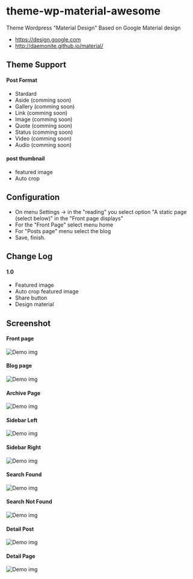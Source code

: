 # theme-wp-material-awesome
Theme Wordpress "Material Design" Based on Google Material design

- https://design.google.com
- http://daemonite.github.io/material/

## Theme Support
#### Post Format
- Stardard
- Aside (comming soon)
- Gallery (comming soon)
- Link (comming soon)
- Image (comming soon)
- Quote (comming soon)
- Status (comming soon)
- Video (comming soon)
- Audio (comming soon)

#### post thumbnail
- featured image
- Auto crop

## Configuration
- On menu Settings -> in the "reading" you select option "A static page (select below)" in the "Front page displays"
- For the "Front Page" select menu home
- For "Posts page" menu select the blog
- Save, finish.

## Change Log
#### 1.0
- Featured image
- Auto crop featured image
- Share button
- Design material

## Screenshot

#### Front page
![Demo img](https://lh3.googleusercontent.com/Gd8F0qqClr2pnOXY9bQ9QSeajaHnG4rhiNMyXIgy332MQ-pSeaz7BvSPTRo0AWd96g6qWxnaCQC-wPRfikM7rHcHznN1lawz_QNN41olMhQVUK8lPlJ0ujK2SQdVh_S4NepjgXxi_3dxx03NaXzRzHs0mNPcF6qVESfpDIabMR3iHOW795G2g6rpFODiD3LRpZnGI-A7gtt_cTI_y6QznP75JMssCaChTXKN0uMu9IGyW48QM_Ohu-_c0-8t06Szu5wweM5jGKmsmFj1dQYVf24DHLBrTebobmxNqJpd-k_-Uwx_yrIm38522uj_nQ15gJ8EFGIweZBTVOTkI1CJJcI81WqJodEuIPNpAbGxs5qRzeRFE4Uef1e3M-dhnh8Zr8uiq8f8Et0uGYt2O9M73_Q1_eboLpxpXyiQ84MZENfb7bt4McBJ1ozw9BGCxcLlaifVCK_IHlxgEwnmDm4TbQU5NglXaLZtf8lFn3tqie-gMnHWt-KgWw9H3puARMeq_Fkf-IILodBcZ-CmxBB4E7-5uSU9-IzGl9Ac_bOUVew=w1349-h626-no)

#### Blog page
![Demo img](https://lh3.googleusercontent.com/geC7-AVZLYm2ichq3O67yUIzQhrXwsDi3NX8-fE-APTWiDWb3znDGGBtoL2-169Z4OQd-5CYbg89Jj0l37u_cgVpjBf2afbzIWPnDnnWtu_oKfH1vDmjwhGa-dE3QVuAZ-2p0HkrtC_yS9i1_7HIosALaDyIhI8fg_8Qfc041S38RoiJ-5clZa70ES6yThbp4ich86IDcZKkc-ZfgDh4OzZpZ5dzbChTh3xcIq2NAfeOFENlc4dX-bTsncKWFte5ccp9qpl9C1vF1gh1fQAtTIckjEViuAaGRNr0rdoGf4OMAOiG78lwoeLk7k3EQmm9Fz4lTFcr-sRatsJD3ZdhUzPEd2tXvd2NRsuYvaRM5fPcq9DuvEJsgAv0VBu1woXlEEZdv9cosvXWW6ZMS27vk3KJdHUbm3nyAP0pRsxNl2jrkDt48nCMbtf-XnbyT5FZDr--QjyusLxpjPDzC5a2b2nVVA_GL5y_OmUHR_26mq12yp7yCjpkEVc4FJtd72BGC8GdcnidCy4hJ-3XulO9Z-R5h10AHTK_BR7ZmPAKqJY=w741-h643-no)

#### Archive Page
![Demo img](https://lh3.googleusercontent.com/dFnxaYJA9nQKt-UJvLhJ8uvA5iaaCQe0Z6v4M_zHh-ckCH31MZLdjg2suxPjJ9jcnzAootMczqaPXsoTtjI-IjBLUE_KZFE1EdxAM2UPsfwyEIMoJ32pVA4jOAru-kdBnvkqTkTunOKbsIDbYg2zIQuqAzdYX3eFL6BpRkj-U_4XXTCaDu-PmZDKRGqbArRegsZ4pGIdGTe0mGNlmpGIt0miSTmQE-re19C-XGATmLTVa0LPmbloHzWcNb2HwNi3qUSwCNekj5PTAEQ-Ut1Cltm7qiT3q8yyAh9fUR_iH5FaofHCKh2szUtJQDMTsetmjhqtLLEBzlKvGp4hLoJ6ATBubENlgbx_-nmK5B3abd1kjoznf8gH41tHVoYnfvrSQu-lf3AK8Zy9FNIEZdv4PRxeK3CC-nMrE9W5T0uFZ3vyVWmBOdG6BYK6Urtnii2PcByqIZ5P4BisHihwcN3iLXzCFxuVTTPcecFuWvzr_cjJOgqs3hWfRwWF-davBG6FUQUkP_twYEvH1Axemtftf9DG-7I_iNOSyWocutHqA1c=w709-h643-no)

#### Sidebar Left
![Demo img](https://lh3.googleusercontent.com/9QxGKTmJlJrWAGu3k2CMI0H7C-8-ddVrPGGYkDJTIJ2N2ERN2FKeRzoLLmskb16M4TIFSOI9ndwYty_-UOANJxjfycACylbHbSM7mFV3PYQ-O4vex8RZa70wPp2YzA0RWIlYrfdcsxFKFDU0BmSkalMTofi0qToe7wCTAvY5ubNO-gDRiTS0esArR-xxJessoAgyW1U8ShfqBmRmOhp6v62rcWLYV5jYx0Z8lG3gNLbCkkos2jCLRNx53JCAgnmsqkUc09TnJLPbfVTMdDHALbofuklei-uRZwYy8dpmU8XaBhjDwFujRwcv7jfdlMo6ij6EP9JfRbcJ0fsVFvdvdhPLjuh69lsd7DiL1KNqcY5RuAfs71bdKlNe0wqZFNkz487UKHHOw-9R18LoW5rSgvaGv3g0zDKj8ZRCEY9kc6FJXh8KSPWUjjLpDNN2sDRo3Oh6FbgHlwRbVABtQ5AhFZr4mYbz1PQy7tStEuhlbaCuRkFzNSQzROTJbUqfcVLIg2duMDoOcqmHLwJ3zGBLhV5KFibi4ESm7OXdgrUcDtg=w1349-h626-no)

#### Sidebar Right
![Demo img](https://lh3.googleusercontent.com/rE5D1BDZRvYkenhw9l6GpWE1AUM70mZFmUw9UW15bliOWkN8B-XKz0Qs3OT-mcu5TubEwO0rQ1KRFS495oO7vytu_2c8RejAAmtrsq0eiT2qjD0OvoI7Q8JzMoJvT4LtVT9QK2HopwqYfwELt72cbuNyXPaNzRKAIyvdoDEjeDaQMmnwJJpy3ahCCr5SCZAzKENUfkn-KUlcJLTrZm-tRTAfkKUH9pC9p4VteT_RvLL7u_hBS6znVhJWjtUmKTC4OLpOTBWiujppxPpG9cD__TiXtqjbAlKW3DYI7t48wHPMD57blvbMVnbrokt3TbJXYLI0W81X0EjAmK2QjQtOZHjeGQ8ucAtrI_y3PFGJ88YVeU2C-usvb--d1FbWHvwqvkZK0ky6SKSYS5EESoOLYneOojzpY3aMecB2fGeqGYrSMtTFL8XBejM8o8LILgZwCG3dXDWQ7thZJhqYH_WtU8OBBDfDJHzcBFLbmCIyjCD2Mq3ciRDUPUf8dUkSUI2qYd9yhViqZlNZr8WX9uxVYQUxGGHjuGdhmVg3FJxNrGQ=w1349-h626-no)

#### Search Found
![Demo img](https://lh3.googleusercontent.com/-MjSEQ3KGQAxw-272vTSvLgvZyPkQkDzmZ6Q2Hw_8pqov5cYUABfIT5SIK1FXzgP13GhqbVDUs0afWlTqKK-k_HLI9nRsz_OVmfwrv6G5uATaQav-k7sERd6DMmOoFUuYAGuym57y4psk_g4jDsjGiRXBwD4l0m-6OYasGKUwrF5KyzwPZhVnhynzk-Up4WtMIjZsnDzL14zkRG4NffRx0lqAJaL5RAuIyH1qB9prNtdibC7MMsatkIj3TQACgUIjP1qWRn0l3RJZjFrsikMpepmI73tL1IKEgHltq4ha0Ap0xx0a-oqLTL_RAss6ljIis-ubLaOhYLE_p8lKKLCjdhWtK5g95H-FG2eL-gbaVONXLkWo5bmN5yymvXFjmjCk7y9-xyHMrbsxnWR-OqSj1cPnhYAlmbqFE2MFByfA0gmh-nRzoqstOj8Fmt0XBGlE6XoluF3oIibxW-YasFl8_4dIUv_NfJinPurN7FEvn8M_069qBjGyCGIGvAmbSJOyyRqfyuN96jlJ0tSwZ04kxaSkcMMeH1J7qijgVRlaI4=w1238-h643-no)

#### Search Not Found
![Demo img](https://lh3.googleusercontent.com/Ot6KUgqNFFnD5YJFCf4J9h8WGaHD4yFtlzI1-Ip9De6twUKspTCcKquQpXE64L0Zvu2XaxJloSHRx7Fu5MVKkTym2evZuP6B8b5o6WOoZ14Y6SfyGkcHyk_eVv4flCR_PZglcgtaMnguK7x8Qq9DBd6gG9R-XnP40Hk6XD_NvXUBymFhx0gxns8IpxfbwvsPWIXEhJ6DZl47ZiBvYAjJNRpaDqhTTnBiKiEH4NX-eD63hJ4whPjX2P4DRmdcs9LnUFyUCt6jUNucdBRmEcq9ub43m9xJ1mLu08WyK8PY0YfgISf0iQHQ1bTlAIgfHjba3BB78PEnFqY0EA5fjLmym2tRvTtAC6nRa3zZsYkRRIAOitkQICYfGxAbjiMZ7h8A2xovsrlPbPrWYoRh3gHPRYHypeNghaIQ4JVQmxMH5nPkjX4VF4I85bxWkVDOdUyM9VkzHwpPBdRhzamQfgHNZMlBA5lgYQTEe7SM68KdnXb-jVHpl43ZQqZg69PqMj8keluYFh_WTte2PUkI8k2A-aNJKWQVBL-Y6Qd_FjHEPeU=w1349-h626-no)

#### Detail Post
![Demo img](https://lh3.googleusercontent.com/_EkoxKDa7NY1IDL2KgVKnrRu4oJAVXRc0mIF_-GMyt_jfGvSpwaI03GntNRml05CxYRsN3sNEvhcg-7KPKqqzafA58UfpLZvTf5uN5jApES0snxt9HPItUB098htqR_60eiMM4Y7VoIOmKUfz8he9Bu4_Wy4RKTwJNbsdCvYZ7Gbzd-VXtnV9AXaj_-Wd7GHZqkBUpTIQTeU8hr98cuwAdycVO-cCJfaV9WzFqG5sq1fsVyn1I1TpeEkWRQnX9N9DsBt8CHs2gBD9iFZlbwos0-EfxjyI69qit0B6ZIo3lo_OYpEUjBOFLxEirbZxYZ4JqMjnTsyAXVgPuYZqeVfL6tOszKBn7dTbsWTR3Pfn1LcCaFC8G1j80BZfVaOeIt6nuXNkVrqamSBBrfbDZ-CtUJBIBqOn4Peh8d1YwKN-jlMeSJaMX-PE2sjXCHY8_smuOFqrDj2UPA7RpK_yewTIAZv4FMK0Bb1b9Nz9jo7R0EeP7bzs99aGOhgXvuzxr0cl8noi9q9VNYjdGTp8HXvXkbLc5ajfbLDjWrNSScoXIA=w492-h643-no)

#### Detail Page
![Demo img](https://lh3.googleusercontent.com/YZLSIA9OtIjaz2KCsEoKzCqb-aUczf2eEcY1La0yQJ-a-2togT73of4vzJ2TEdpQV4iyrDXyxJiE7wdjcuMipPzf7LHU6H9bBb2VSDLePbBFz1f3HWhEOQLz88auqgwPgHzozmpTnYsVLXMANPu2wihA8Kv3_gWRTjDrvN5bJWvG9-Dakj-Ko7eeZGxSmBCGJZ07EwhY8w5grpCaKYBTVDkkUmvhulp0McZl4lljbPKzF_y6g_a3vWYekws6YK9YqJqFh9J4ehH9dcrCCSOrBwKXVj_aOwvGOy-mxzKi-6VxXjQZv6zAd8dM6DoFPtnAodJ8jJR2CKUqddhkQ-VVdbnwOhJK6vIux3MvAAChgeWSbrTCAsrUYXiX7OA3SVTe_HNXS0qwEKQONDtVB5FEJgKcoUn-_HiScGVt2ytbbmPTTJICZl6YDc_un9S12h-ozDE25vcMe1Mh4rcmldA_gO6ctmoy_LimcTRVB6ocHvOZwHeypFrBtEcTe_vxt6rfwVbG-n-5M8WcwVF6Jg8b9ffwZV-8zETwR6HkSCaCLfs=w1349-h626-no)

